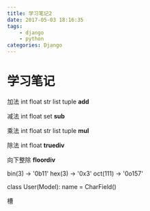 ```yaml
---
title: 学习笔记2
date: 2017-05-03 18:16:35
tags: 
	- django
	- python
categories: Django
---
```


学习笔记
========

加法
int float str list tuple
__add__

减法
int float set
__sub__

乘法
int float str list tuple
__mul__

除法
int float
__truediv__


向下整除
__floordiv__


bin(3) -> '0b11'
hex(3) -> '0x3'
oct(111) -> '0o157'


class User(Model):
    name = CharField()


槽

